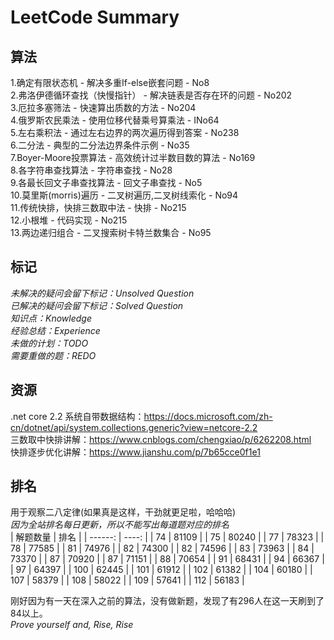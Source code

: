 # LeetCode Summary
## 算法
1.确定有限状态机 - 解决多重If-else嵌套问题 - No8  
2.弗洛伊德循环查找（快慢指针） - 解决链表是否存在环的问题 - No202  
3.厄拉多塞筛法 - 快速算出质数的方法 - No204  
4.俄罗斯农民乘法 - 使用位移代替乘号算乘法 - INo64  
5.左右乘积法 - 通过左右边界的两次遍历得到答案 - No238  
6.二分法 - 典型的二分法边界条件示例 - No35  
7.Boyer-Moore投票算法 - 高效统计过半数目数的算法 - No169  
8.各字符串查找算法 - 字符串查找 - No28  
9.各最长回文子串查找算法 - 回文子串查找 - No5  
10.莫里斯(morris)遍历 - 二叉树遍历,二叉树线索化 - No94  
11.传统快排，快排三数取中法 - 快排 - No215  
12.小根堆 - 代码实现 - No215  
13.两边递归组合 - 二叉搜索树卡特兰数集合 - No95  


## 标记
*未解决的疑问会留下标记：Unsolved Question*  
*已解决的疑问会留下标记：Solved Question*  
*知识点：Knowledge*  
*经验总结：Experience*  
*未做的计划：TODO*  
*需要重做的题：REDO*  

## 资源
.net core 2.2 系统自带数据结构：https://docs.microsoft.com/zh-cn/dotnet/api/system.collections.generic?view=netcore-2.2  
三数取中快排讲解：https://www.cnblogs.com/chengxiao/p/6262208.html  
快排逐步优化讲解：https://www.jianshu.com/p/7b65cce0f1e1  

## 排名
用于观察二八定律(如果真是这样，干劲就更足啦，哈哈哈)  
*因为全站排名每日更新，所以不能写出每道题对应的排名*  
|  解题数量  | 排名  |
|  ------:  | ----: |
|       74  | 81109 |
|       75  | 80240 |
|       77  | 78323 |
|       78  | 77585 |
|       81  | 74976 |
|       82  | 74300 |
|       82  | 74596 |
|       83  | 73963 |
|       84  | 73370 |
|       87  | 70920 |
|       87  | 71151 |
|       88  | 70654 |
|       91  | 68431 |
|       94  | 66367 |
|       97  | 64397 |
|      100  | 62445 |
|      101  | 61912 |
|      102  | 61382 |
|      104  | 60180 |
|      107  | 58379 |
|      108  | 58022 |
|      109  | 57641 |
|      112  | 56183 |










刚好因为有一天在深入之前的算法，没有做新题，发现了有296人在这一天刷到了84以上。  
*Prove yourself and, Rise, Rise*  
